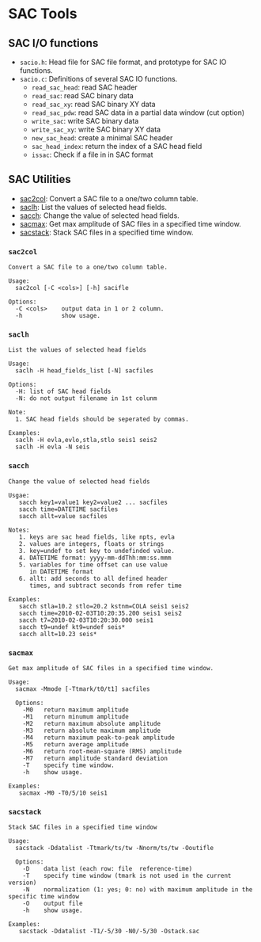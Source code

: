 # SAC Tools

## SAC I/O functions

- `sacio.h`: Head file for SAC file format, and prototype for SAC IO functions.
- `sacio.c`: Definitions of several SAC IO functions.
  - `read_sac_head`: read SAC header
  - `read_sac`: read SAC binary data
  - `read_sac_xy`: read SAC binary XY data
  - `read_sac_pdw`: read SAC data in a partial data window (cut option)
  - `write_sac`: write SAC binary data
  - `write_sac_xy`: write SAC binary XY data
  - `new_sac_head`: create a minimal SAC header
  - `sac_head_index`: return the index of a SAC head field
  - `issac`: Check if a file in in SAC format

## SAC Utilities

- [sac2col](#sac2col): Convert a SAC file to a one/two column table.
- [saclh](#saclh): List the values of selected head fields.
- [sacch](#sacch): Change the value of selected head fields.
- [sacmax](#sacmax): Get max amplitude of SAC files in a specified time window.
- [sacstack](#sacstack): Stack SAC files in a specified time window.


### `sac2col`


```
Convert a SAC file to a one/two column table.

Usage:
  sac2col [-C <cols>] [-h] sacifle

Options:
  -C <cols>    output data in 1 or 2 column.
  -h           show usage.
```

### `saclh`

```
List the values of selected head fields

Usage:
  saclh -H head_fields_list [-N] sacfiles

Options:
  -H: list of SAC head fields
  -N: do not output filename in 1st colunm

Note:
  1. SAC head fields should be seperated by commas.

Examples:
  saclh -H evla,evlo,stla,stlo seis1 seis2
  saclh -H evla -N seis
```

### `sacch`

```
Change the value of selected head fields

Usgae:
   sacch key1=value1 key2=value2 ... sacfiles
   sacch time=DATETIME sacfiles
   sacch allt=value sacfiles

Notes:
   1. keys are sac head fields, like npts, evla
   2. values are integers, floats or strings
   3. key=undef to set key to undefinded value.
   4. DATETIME format: yyyy-mm-ddThh:mm:ss.mmm
   5. variables for time offset can use value
      in DATETIME format
   6. allt: add seconds to all defined header
      times, and subtract seconds from refer time

Examples:
   sacch stla=10.2 stlo=20.2 kstnm=COLA seis1 seis2
   sacch time=2010-02-03T10:20:35.200 seis1 seis2
   sacch t7=2010-02-03T10:20:30.000 seis1
   sacch t9=undef kt9=undef seis*
   sacch allt=10.23 seis*
```

### `sacmax`

```
Get max amplitude of SAC files in a specified time window.

Usage:
  sacmax -Mmode [-Ttmark/t0/t1] sacfiles

  Options:
    -M0   return maximum amplitude
    -M1   return minumum amplitude
    -M2   return maximum absolute amplitude
    -M3   return absolute maximum amplitude
    -M4   return maximum peak-to-peak amplitude
    -M5   return average amplitude
    -M6   return root-mean-square (RMS) amplitude
    -M7   return amplitude standard deviation
    -T    specify time window.
    -h    show usage.

Examples:
   sacmax -M0 -T0/5/10 seis1
```


### `sacstack`

```
Stack SAC files in a specified time window

Usage:
  sacstack -Ddatalist -Ttmark/ts/tw -Nnorm/ts/tw -Ooutifle

  Options:
    -D    data list (each row: file  reference-time)
    -T    specify time window (tmark is not used in the current version)
    -N    normalization (1: yes; 0: no) with maximum amplitude in the specific time window
    -O    output file
    -h    show usage.

Examples:
   sacstack -Ddatalist -T1/-5/30 -N0/-5/30 -Ostack.sac
```

